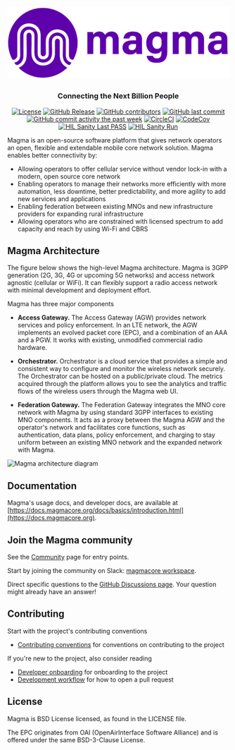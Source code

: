 <h1 align="center">
    <a href="https://www.magmacore.org/"><img src="https://raw.githubusercontent.com/magma/magma/master/docs/docusaurus/static/img/magma-logo-purple.svg" alt="Magma" width="550"></a>
</h1>

<h3 align="center">Connecting the Next Billion People</h3>

<p align="center">
    <a href="https://github.com/magma/magma/blob/master/LICENSE"><img src="https://img.shields.io/badge/license-BSD3clause-blue.svg" alt="License"></a>
    <a href="https://github.com/magma/magma/releases"><img src="https://img.shields.io/github/release/magma/magma" alt="GitHub Release"></a>
    <a href="https://github.com/magma/magma/graphs/contributors"><img src="https://img.shields.io/github/contributors/magma/magma" alt="GitHub contributors"></a>
    <a href="https://github.com/magma/magma/commits/master"><img src="https://img.shields.io/github/last-commit/magma/magma" alt="GitHub last commit"></a>
    <a href="https://github.com/magma/magma/commits/master"><img src="https://img.shields.io/github/commit-activity/y/magma/magma" alt="GitHub commit activity the past week"></a>
    <a href="https://circleci.com/gh/magma/magma"><img src="https://circleci.com/gh/magma/magma.svg?style=shield" alt="CircleCI"></a>
    <a href="https://codecov.io/gh/magma/magma"><img src="https://codecov.io/gh/magma/magma/branch/master/graph/badge.svg" alt="CodeCov"></a>
    <a href="http://automation.fbmagma.ninja"><img src="http://ens-spirent-test-summary.com.s3-us-west-1.amazonaws.com/sanity/hilsanitypass.svg" alt="HIL Sanity Last PASS"></a>
    <a href="http://automation.fbmagma.ninja"><img src="http://ens-spirent-test-summary.com.s3-us-west-1.amazonaws.com/sanity/hilsanityres.svg" alt="HIL Sanity Run"></a>
</p>

Magma is an open-source software platform that gives network operators an open, flexible and extendable mobile core network solution. Magma enables better connectivity by:

- Allowing operators to offer cellular service without vendor lock-in with a modern, open source core network
- Enabling operators to manage their networks more efficiently with more automation, less downtime, better predictability, and more agility to add new services and applications
- Enabling federation between existing MNOs and new infrastructure providers for expanding rural infrastructure
- Allowing operators who are constrained with licensed spectrum to add capacity and reach by using Wi-Fi and CBRS


## Magma Architecture

The figure below shows the high-level Magma architecture. Magma is 3GPP generation (2G, 3G, 4G or upcoming 5G networks) and access network agnostic (cellular or WiFi). It can flexibly support a radio access network with minimal development and deployment effort.

Magma has three major components

- **Access Gateway.** The Access Gateway (AGW) provides network services and policy enforcement. In an LTE network, the AGW implements an evolved packet core (EPC), and a combination of an AAA and a PGW. It works with existing, unmodified commercial radio hardware.

- **Orchestrator.** Orchestrator is a cloud service that provides a simple and consistent way to configure and monitor the wireless network securely. The Orchestrator can be hosted on a public/private cloud. The metrics acquired through the platform allows you to see the analytics and traffic flows of the wireless users through the Magma web UI.

- **Federation Gateway.** The Federation Gateway integrates the MNO core network with Magma by using standard 3GPP interfaces to existing MNO components.  It acts as a proxy between the Magma AGW and the operator's network and facilitates core functions, such as authentication, data plans, policy enforcement, and charging to stay uniform between an existing MNO network and the expanded network with Magma.

![Magma architecture diagram](docs/readmes/assets/magma_overview.png?raw=true "Magma Architecture")

## Documentation

Magma's usage docs, and developer docs, are available at [https://docs.magmacore.org/docs/basics/introduction.html](https://docs.magmacore.org).

## Join the Magma community

See the [Community](https://www.magmacore.org/community/) page for entry points.

Start by joining the community on Slack: [magmacore workspace](https://join.slack.com/t/magmacore/shared_invite/zt-g76zkofr-g6~jYiS3KRzC9qhAISUC2A).

Direct specific questions to the [GitHub Discussions page](https://github.com/magma/magma/discussions). Your question might already have an answer!

## Contributing

Start with the project's contributing conventions

- [Contributing conventions](https://docs.magmacore.org/docs/next/contributing/contribute_conventions)
  for conventions on contributing to the project

If you're new to the project, also consider reading

- [Developer onboarding](https://docs.magmacore.org/docs/next/contributing/contribute_onboarding)
  for onboarding to the project
- [Development workflow](https://docs.magmacore.org/docs/next/contributing/contribute_workflow) for how to open a
  pull request

## License

Magma is BSD License licensed, as found in the LICENSE file.

The EPC originates from OAI (OpenAirInterface Software Alliance) and is offered under the same BSD-3-Clause License.
